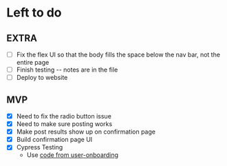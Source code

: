 # Left to do

## EXTRA
- [ ] Fix the flex UI so that the body fills the space below the nav bar, not the entire page
- [ ] Finish testing -- notes are in the file
- [ ] Deploy to website

## MVP

- [x] Need to fix the radio button issue
- [x] Need to make sure posting works
- [x] Make post results show up on confirmation page
- [x] Build confirmation page UI
- [x] Cypress Testing
  - Use [code from user-onboarding](https://github.com/jwbw29/user-onboarding/blob/main/cypress/e2e/spec.cy.js)
